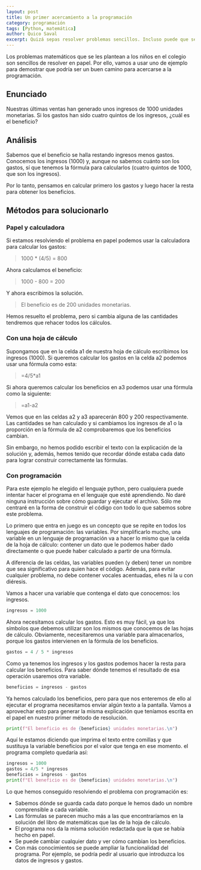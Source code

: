 ```yaml
---
layout: post
title: Un primer acercamiento a la programación
category: programación
tags: [Python, matemática]
author: Quico Saval
excerpt: Quizá sepas resolver problemas sencillos. Incluso puede que sepas resolverlos con un ordenador. Pero, ¿por qué con programación?
---
```


Los problemas matemáticos que se les plantean a los niños en el colegio son sencillos de resolver en papel. Por ello, vamos a usar uno de ejemplo para demostrar que podría ser un buen camino para acercarse a la programación.

## Enunciado

Nuestras últimas ventas han generado unos ingresos de 1000 unidades monetarias. Si los gastos han sido cuatro quintos de los ingresos, ¿cuál es el beneficio?

## Análisis

Sabemos que el beneficio se halla restando ingresos menos gastos. Conocemos los ingresos (1000) y, aunque no sabemos cuánto son los gastos, sí que tenemos la fórmula para calcularlos (cuatro quintos de 1000, que son los ingresos).

Por lo tanto, pensamos en calcular primero los gastos y luego hacer la resta para obtener los beneficios.

## Métodos para solucionarlo

### Papel y calculadora

Si estamos resolviendo el problema en papel podemos usar la calculadora para calcular los gastos:

> 1000 * (4/5) = 800

Ahora calculamos el beneficio:

> 1000 - 800 = 200

Y ahora escribimos la solución.

> El beneficio es de 200 unidades monetarias.

Hemos resuelto el problema, pero si cambia alguna de las cantidades tendremos que rehacer todos los cálculos.

### Con una hoja de cálculo

Supongamos que en la celda a1 de nuestra hoja de cálculo escribimos los ingresos (1000). Si queremos calcular los gastos en la celda a2 podemos usar una fórmula como esta:

> =4/5*a1

Si ahora queremos calcular los beneficios en a3 podemos usar una fórmula como la siguiente:

> =a1-a2

Vemos que en las celdas a2 y a3 aparecerán 800 y 200 respectivamente. Las cantidades se han calculado y si cambiamos los ingresos de a1 o la proporción en la fórmula de a2 comprobaremos que los beneficios cambian.

Sin embargo, no hemos podido escribir el texto con la explicación de la solución y, además, hemos tenido que recordar dónde estaba cada dato para lograr construir correctamente las fórmulas.

### Con programación

Para este ejemplo he elegido el lenguaje python, pero cualquiera puede intentar hacer el programa en el lenguaje que esté aprendiendo. No daré ninguna instrucción sobre cómo guardar y ejecutar el archivo. Sólo me centraré en la forma de construir el código con todo lo que sabemos sobre este problema.

Lo primero que entra en juego es un concepto que se repite en todos los lenguajes de programación: las variables. Por simplificarlo mucho, una variable en un lenguaje de programación va a hacer lo mismo que la celda de la hoja de cálculo: contener un dato que le podemos haber dado directamente o que puede haber calculado a partir de una fórmula.

A diferencia de las celdas, las variables pueden (y deben) tener un nombre que sea significativo para quien hace el código. Además, para evitar cualquier problema, no debe contener vocales acentuadas, eñes ni la u con diéresis.

Vamos a hacer una variable que contenga el dato que conocemos: los ingresos.

```python
ingresos = 1000
```

Ahora necesitamos calcular los gastos. Esto es muy fácil, ya que los símbolos que debemos utilizar son los mismos que conocemos de las hojas de cálculo. Obviamente, necesitaremos una variable para almacenarlos, porque los gastos intervienen en la fórmula de los beneficios.

```python
gastos = 4 / 5 * ingresos
```

Como ya tenemos los ingresos y los gastos podemos hacer la resta para calcular los beneficios. Para saber dónde tenemos el resultado de esa operación usaremos otra variable.

```python
beneficios = ingresos - gastos
```

Ya hemos calculado los beneficios, pero para que nos enteremos de ello al ejecutar el programa necesitamos enviar algún texto a la pantalla. Vamos a aprovechar esto para generar la misma explicación que teníamos escrita en el papel en nuestro primer método de resolución.

```python
print(f"El beneficio es de {beneficios} unidades monetarias.\n")
```

Aquí le estamos diciendo que imprima el texto entre comillas y que sustituya la variable beneficios por el valor que tenga en ese momento. el programa completo quedaría así:

```python
ingresos = 1000
gastos = 4/5 * ingresos
beneficios = ingresos - gastos
print(f"El beneficio es de {beneficios} unidades monetarias.\n")
```

Lo que hemos conseguido resolviendo el problema con programación es:

- Sabemos dónde se guarda cada dato porque le hemos dado un nombre comprensible a cada variable.
- Las fórmulas se parecen mucho más a las que encontraríamos en la solución del libro de matemáticas que las de la hoja de cálculo.
- El programa nos da la misma solución redactada que la que se había hecho en papel.
- Se puede cambiar cualquier dato y ver cómo cambian los beneficios.
- Con más conocimientos se puede ampliar la funcionalidad del programa. Por ejemplo, se podría pedir al usuario que introduzca los datos de ingresos y gastos.
